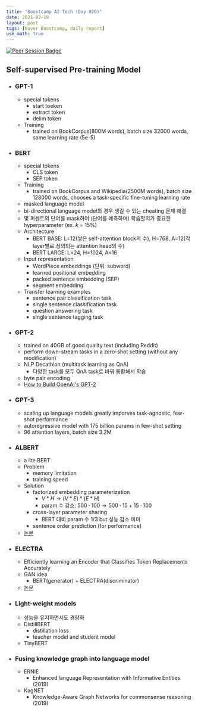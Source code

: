 ```yaml
---
title: "Boostcamp AI Tech (Day 020)"
date: 2021-02-19
layout: post
tags: [Naver Boostcamp, daily report]
use_math: true
---
```


[![Peer Session Badge](https://img.shields.io/badge/Peer%20Session-CC527A?style=flat)](../peer_session/day020.html)

## Self-supervised Pre-training Model
* ### GPT-1
    * special tokens
        * start toeken
        * extract token
        * delim token
    * Training
        * trained on BookCorpus(800M words), batch size 32000 words, same learning rate (5e-5)
* ### BERT
    * special tokens
        * CLS token
        * SEP token
    * Training
        * trained on BookCorpus and Wikipedia(2500M words), batch size 128000 words, chooses a task-specific fine-tuning learning rate
    * masked language model
    * bi-directional language model의 경우 생길 수 있는 cheating 문제 해결
    * 몇 퍼센트의 단어를 mask하여 (단어를 예측하며) 학습할지가 중요한 hyperparameter (ex. $k$ = 15%)
    * Architecture
        * BERT BASE: L=12(쌓은 self-attention block의 수), H=768, A=12(각 layer별로 정의되는 attention head의 수)
        * BERT LARGE: L=24, H=1024, A=16
    * Input representation
        * WordPiece embeddings (단위: subword)
        * learned positional embedding
        * packed sentence embedding (SEP)
        * segment embedding
    * Transfer learning examples
        * sentence pair classification task
        * single sentence classification task
        * question answering task
        * single sentence tagging task
* ### GPT-2
    * trained on 40GB of good quality text (including Reddit)
    * perform down-stream tasks in a zero-shot setting (without any modification)
    * NLP Decathlon (multitask learning as QnA)
        * 다양한 task를 모두 QnA task로 바꿔 통합해서 학습
    * byte pair encoding
    * [How to Build OpenAI's GPT-2](https://blog.floydhub.com/gpt2/)
* ### GPT-3
    * scaling up language models greatly imporves task-agnostic, few-shot performance
    * autoregressive model with 175 billion params in few-shot setting
    * 96 attention layers, batch size 3.2M
* ### ALBERT
    * a lite BERT
    * Problem
        * memory limitation
        * training speed
    * Solution
        * factorized embedding parameterization
            * $V*H \rightarrow (V*E) * (E*H)$
            * param 수 감소: $500 \cdot 100 \rightarrow 500 \cdot 15 + 15 \cdot 100$
        * cross-layer parameter sharing
            * BERT 대비 param 수 1/3 but 성능 감소 미미
        * sentence order prediction (for performance)
    * [논문](https://arxiv.org/abs/1909.11942)
* ### ELECTRA
    * Efficiently learning an Encoder that Classifies Token Replacements Accurately
    * GAN idea
        * BERT(generator) + ELECTRA(discriminator)
    * [논문](https://arxiv.org/abs/2003.10555)
* ### Light-weight models
    * 성능을 유지하면서도 경량화
    * DistillBERT
        * distillation loss
        * teacher model and student model
    * TinyBERT
* ### Fusing knowledge graph into language model
    * ERNIE
        * Enhanced language Representation with Informative Entities (2019)
    * KagNET
        * Knowledge-Aware Graph Networks for commonsense reasoning (2019)

<br><br>